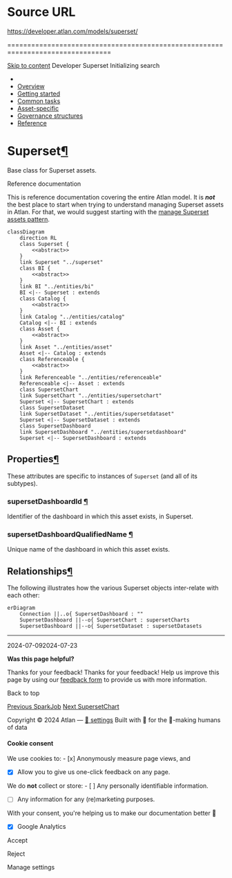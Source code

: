# Source URL
https://developer.atlan.com/models/superset/

================================================================================

<!--
canonical: https://developer.atlan.com/models/superset/
meta-content-security-policy: object-src 'none'; base-uri 'self'; manifest-src 'self'; media-src 'self';
meta-description: Dear Developers
meta-generator: mkdocs-1.6.1, mkdocs-material-9.6.14
meta-og-description: Dear Developers
meta-og-image: https://developer.atlan.com/assets/images/social/models/superset/index.png
meta-og-image-height: 630
meta-og-image-type: image/png
meta-og-image-width: 1200
meta-og-title: Superset - Developer
meta-og-type: website
meta-og-url: https://developer.atlan.com/models/superset/
meta-twitter:card: summary_large_image
meta-twitter:description: Dear Developers
meta-twitter:image: https://developer.atlan.com/assets/images/social/models/superset/index.png
meta-twitter:title: Superset - Developer
meta-viewport: width=device-width,initial-scale=1
title: Superset - Developer
-->

[Skip to content](#superset) Developer Superset Initializing search 

* 
* [Overview](../..)
* [Getting started](../../getting-started/)
* [Common tasks](../../snippets/)
* [Asset\-specific](../../patterns/)
* [Governance structures](../../governance/)
* [Reference](../../reference/)

Superset[¶](#superset "Permanent link")
=======================================

Base class for Superset assets.

Reference documentation

This is reference documentation covering the entire Atlan model. It is ***not*** the best place to start when trying to understand managing Superset assets in Atlan. For that, we would suggest starting with the [manage Superset assets pattern](../../patterns/create/superset/).

```
classDiagram
    direction RL
    class Superset {
        <<abstract>>
    }
    link Superset "../superset"
    class BI {
        <<abstract>>
    }
    link BI "../entities/bi"
    BI <|-- Superset : extends
    class Catalog {
        <<abstract>>
    }
    link Catalog "../entities/catalog"
    Catalog <|-- BI : extends
    class Asset {
        <<abstract>>
    }
    link Asset "../entities/asset"
    Asset <|-- Catalog : extends
    class Referenceable {
        <<abstract>>
    }
    link Referenceable "../entities/referenceable"
    Referenceable <|-- Asset : extends
    class SupersetChart
    link SupersetChart "../entities/supersetchart"
    Superset <|-- SupersetChart : extends
    class SupersetDataset
    link SupersetDataset "../entities/supersetdataset"
    Superset <|-- SupersetDataset : extends
    class SupersetDashboard
    link SupersetDashboard "../entities/supersetdashboard"
    Superset <|-- SupersetDashboard : extends
```

Properties[¶](#properties "Permanent link")
-------------------------------------------

These attributes are specific to instances of `Superset` (and all of its subtypes).

### supersetDashboardId [¶](#supersetdashboardid "Permanent link")

Identifier of the dashboard in which this asset exists, in Superset.

### supersetDashboardQualifiedName [¶](#supersetdashboardqualifiedname "Permanent link")

Unique name of the dashboard in which this asset exists.

Relationships[¶](#relationships "Permanent link")
-------------------------------------------------

The following illustrates how the various Superset objects inter\-relate with each other:

```
erDiagram
    Connection ||..o{ SupersetDashboard : ""
    SupersetDashboard ||--o{ SupersetChart : supersetCharts
    SupersetDashboard ||--o{ SupersetDataset : supersetDatasets
```

---

2024\-07\-092024\-07\-23

**Was this page helpful?**

Thanks for your feedback! Thanks for your feedback! Help us improve this page by using our [feedback form](https://docs.google.com/forms/d/e/1FAIpQLScfoq7vqEn8S4QvN0ehPp0MRy6WYK5x-okJDqD69lHgoPPWtg/viewform?usp=pp_url&entry.1800719315=/models/superset/) to provide us with more information. 

Back to top

[Previous SparkJob](../entities/sparkjob/) [Next SupersetChart](../entities/supersetchart/) 

Copyright © 2024 Atlan — [🍪 settings](#__consent) 
Built with 💙 for the 🤖\-making humans of data 

#### Cookie consent

We use cookies to: - [x] Anonymously measure page views, and
- [x] Allow you to give us one\-click feedback on any page.

 We do **not** collect or store: - [ ] Any personally identifiable information.
- [ ] Any information for any (re)marketing purposes.

 With your consent, you're helping us to make our documentation better 💙

- [x] Google Analytics

Accept

Reject

Manage settings

